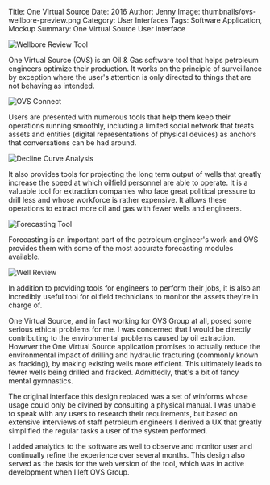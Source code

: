 Title: One Virtual Source
Date: 2016
Author: Jenny
Image: thumbnails/ovs-wellbore-preview.png
Category: User Interfaces
Tags: Software Application, Mockup
Summary: One Virtual Source User Interface

![Wellbore Review Tool]({static}images/ovs-wellbore.png)

One Virtual Source (OVS) is an Oil &amp; Gas software tool that helps petroleum engineers optimize their production. It works on the principle of surveillance by exception where the user's attention is only directed to things that are not behaving as intended.

![OVS Connect]({static}images/ovs-connect-wall.png)

Users are presented with numerous tools that help them keep their operations running smoothly, including a limited social network that treats assets and entities (digital representations of physical devices) as anchors that conversations can be had around.

![Decline Curve Analysis]({static}images/ovs-dca.png)

It also provides tools for projecting the long term output of wells that greatly increase the speed at which oilfield personnel are able to operate. It is a valuable tool for extraction companies who face great political pressure to drill less and whose workforce is rather expensive. It allows these operations to extract more oil and gas with fewer wells and engineers.

![Forecasting Tool]({static}images/ovs-forecast.png)

Forecasting is an important part of the petroleum engineer's work and OVS provides them with some of the most accurate forecasting modules available.

![Well Review]({static}images/ovs-well-information.png)

In addition to providing tools for engineers to perform their jobs, it is also an incredibly useful tool for oilfield technicians to monitor the assets they're in charge of.

One Virtual Source, and in fact working for OVS Group at all, posed some serious ethical problems for me. I was concerned that I would be directly contributing to the environmental problems caused by oil extraction. However the One Virtual Source application promises to actually reduce the environmental impact of drilling and hydraulic fracturing (commonly known as fracking), by making existing wells more efficient. This ultimately leads to fewer wells being drilled and fracked. Admittedly, that's a bit of fancy mental gymnastics.

The original interface this design replaced was a set of winforms whose usage could only be divined by consulting a physical manual. I was unable to speak with any users to research their requirements, but based on extensive interviews of staff petroleum engineers I derived a UX that greatly simplified the regular tasks a user of the system performed.

I added analytics to the software as well to observe and monitor user and continually refine the experience over several months. This design also served as the basis for the web version of the tool, which was in active development when I left OVS Group.
